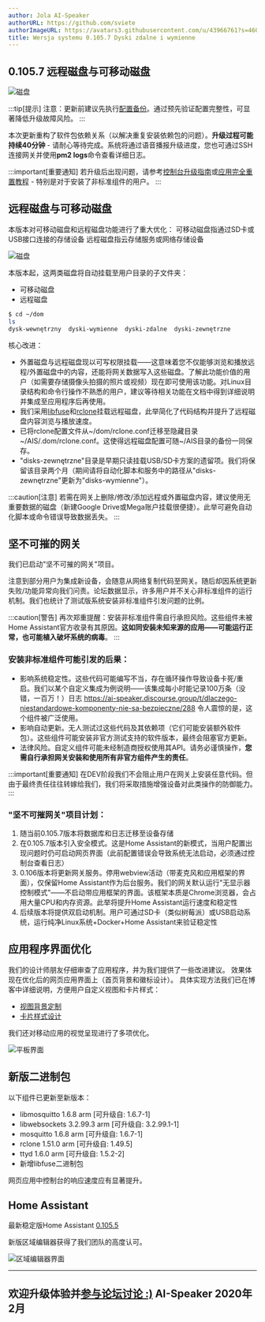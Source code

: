 ```yaml
---
author: Jola AI-Speaker
authorURL: https://github.com/sviete
authorImageURL: https://avatars3.githubusercontent.com/u/43966761?s=460&v=4
title: Wersja systemu 0.105.7 Dyski zdalne i wymienne
---
```


##  0.105.7 远程磁盘与可移动磁盘

![磁盘](/img/en/frontend/drives_all.png)

<!--truncate-->

:::tip[提示]
注意：更新前建议先执行[配置备份](/docs/ais_bramka_configuration_software#kopia-zapasowa-konfiguracji)。通过预先验证配置完整性，可显著降低升级故障风险。
:::

本次更新重构了软件包依赖关系（以解决重复安装依赖包的问题）。**升级过程可能持续40分钟** - 请耐心等待完成。系统将通过语音播报升级进度，您也可通过SSH连接网关并使用**pm2 logs**命令查看详细日志。

:::important[重要通知]
若升级后出现问题，请参考[控制台升级指南](/docs/ais_bramka_update_manual)或[应用完全重置教程](/docs/ais_bramka_reset_ais_step_by_step) - 特别是对于安装了非标准组件的用户。
:::

## 远程磁盘与可移动磁盘

本版本对可移动磁盘和远程磁盘功能进行了重大优化：
可移动磁盘指通过SD卡或USB接口连接的存储设备
远程磁盘指云存储服务或网络存储设备

![磁盘](/img/en/frontend/drives_all.png)

本版本起，这两类磁盘将自动挂载至用户目录的子文件夹：

- 可移动磁盘
- 远程磁盘

``` bash
$ cd ~/dom
ls
dysk-wewnętrzny  dyski-wymienne  dyski-zdalne  dyski-zewnętrzne
```

核心改进：

- 外置磁盘与远程磁盘现以可写权限挂载——这意味着您不仅能够浏览和播放远程/外置磁盘中的内容，还能将网关数据写入这些磁盘。了解此功能价值的用户（如需要存储摄像头拍摄的照片或视频）现在即可使用该功能。对Linux目录结构和命令行操作不熟悉的用户，建议等待相关功能在文档中得到详细说明并集成至应用程序后再使用。
- 我们采用[libfuse](https://pl.wikipedia.org/wiki/FUSE)和[rclone](https://rclone.org/)挂载远程磁盘，此举简化了代码结构并提升了远程磁盘内容浏览与播放速度。
- 已将rclone配置文件从~/dom/rclone.conf迁移至隐藏目录~/AIS/.dom/rclone.conf。这使得远程磁盘配置可随~/AIS目录的备份一同保存。
- "disks-zewnętrzne"目录是早期只读挂载USB/SD卡方案的遗留项。我们将保留该目录两个月（期间请将自动化脚本和服务中的路径从"disks-zewnętrzne"更新为"disks-wymienne"）。

:::caution[注意]
若需在网关上删除/修改/添加远程或外置磁盘内容，建议使用无重要数据的磁盘（新建Google Drive或Mega账户挂载很便捷）。此举可避免自动化脚本或命令错误导致数据丢失。
:::

## 坚不可摧的网关

我们已启动"坚不可摧的网关"项目。

注意到部分用户为集成新设备，会随意从网络复制代码至网关。随后却因系统更新失败/功能异常向我们问责。论坛数据显示，许多用户并不关心非标准组件的运行机制。我们也统计了测试版系统安装非标准组件引发问题的比例。

:::caution[警告]
再次郑重提醒：安装非标准组件需自行承担风险。这些组件未被Home Assistant官方收录有其原因。**这如同安装未知来源的应用——可能运行正常，也可能植入破坏系统的病毒**。
:::

### 安装非标准组件可能引发的后果：

- 影响系统稳定性。这些代码可能编写不当，存在循环操作导致设备卡死/重启。我们以某个自定义集成为例说明——该集成每小时能记录100万条（没错，一百万！）日志 https://ai-speaker.discourse.group/t/dlaczego-niestandardowe-komponenty-nie-sa-bezpieczne/288 令人震惊的是，这个组件被广泛使用。
- 影响自动更新。无人测试过这些代码及其依赖项（它们可能安装额外软件包）。这些组件可能安装非官方测试支持的软件版本，最终会阻塞官方更新。
- 法律风险。自定义组件可能未经制造商授权使用其API。请务必谨慎操作，**您需自行承担网关安装和使用所有非官方组件产生的责任**。

:::important[重要通知]
在DEV阶段我们不会阻止用户在网关上安装任意代码。但由于最终责任往往转嫁给我们，我们将采取措施增强设备对此类操作的防御能力。
:::

### "坚不可摧网关"项目计划：

1. 随当前0.105.7版本将数据库和日志迁移至设备存储
2. 在0.105.7版本引入安全模式。这是Home Assistant的新模式，当用户配置出现问题时仍可启动网页界面（此前配置错误会导致系统无法启动，必须通过控制台查看日志）
3. 0.106版本将更新网关服务。停用webview活动（带麦克风和应用框架的界面），仅保留Home Assistant作为后台服务。我们的网关默认运行"无显示器控制模式"——不启动带应用框架的界面。该框架本质是Chrome浏览器，会占用大量CPU和内存资源。此举将提升Home Assistant运行速度和稳定性
4. 后续版本将提供双启动机制。用户可通过SD卡（类似树莓派）或USB启动系统，运行纯净Linux系统+Docker+Home Assistant来验证稳定性

## 应用程序界面优化

我们的设计师朋友仔细审查了应用程序，并为我们提供了一些改进建议。
效果体现在优化后的网页应用界面上（首页背景和徽标设计）。
具体实现方法我们已在博客中详细说明，方便用户自定义视图和卡片样式：

- [视图背景定制](https://ai-speaker.discourse.group/t/wlasne-ladne-tlo-dla-widoku-w-aplikacji/265)
- [卡片样式设计](https://ai-speaker.discourse.group/t/stylizacja-karty-w-aplikacji/273)

我们还对移动应用的视觉呈现进行了多项优化。

![平板界面](/img/en/blog/202002/tablet.png)

## 新版二进制包

以下组件已更新至新版本：

- libmosquitto 1.6.8 arm [可升级自: 1.6.7-1]
- libwebsockets 3.2.99.3 arm [可升级自: 3.2.99.1-1]
- mosquitto 1.6.8 arm [可升级自: 1.6.7-1]
- rclone 1.51.0 arm [可升级自: 1.49.5]
- ttyd 1.6.0 arm [可升级自: 1.5.2-2]
- 新增libfuse二进制包

网页应用中控制台的响应速度应有显著提升。

## Home Assistant

最新稳定版Home Assistant <a href="https://www.home-assistant.io/blog/2020/02/05/release-105/" target="_blank">0.105.5</a>

新版区域编辑器获得了我们团队的高度认可。

![区域编辑器界面](/img/en/bramka/presence_detection_13.png)

----

欢迎升级体验并[参与论坛讨论 :)](https://ai-speaker.discourse.group/)
AI-Speaker 2020年2月
----
